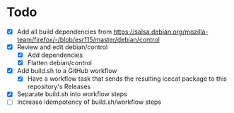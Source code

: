 # Todo

- [X] Add all build dependencies from https://salsa.debian.org/mozilla-team/firefox/-/blob/esr115/master/debian/control
- [X] Review and edit debian/control
  - [X] Add dependencies
  - [X] Flatten debian/control
- [X] Add build.sh to a GitHub workflow
  - [X] Have a workflow task that sends the resulting icecat package to this repository's Releases
- [X] Separate build.sh into workflow steps
- [ ] Increase idempotency of build.sh/workflow steps
